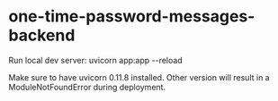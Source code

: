 # one-time-password-messages-backend

Run local dev server: uvicorn app:app --reload

Make sure to have uvicorn 0.11.8 installed. Other version will result in a ModuleNotFoundError during deployment.